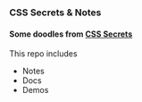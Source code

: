### CSS Secrets & Notes

#### Some doodles from [CSS Secrets](https://www.amazon.com/CSS-Secrets-Solutions-Everyday-Problems/dp/1449372635/ref=sr_1_1?ie=UTF8&qid=1478652573&sr=8-1&keywords=css+secrets)

This repo includes
- Notes
- Docs
- Demos
